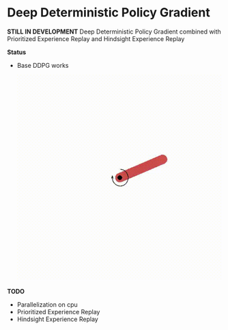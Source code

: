 # Deep Deterministic Policy Gradient

****STILL IN DEVELOPMENT****
Deep Deterministic Policy Gradient combined with Prioritized Experience Replay and Hindsight Experience Replay

****Status****
- Base DDPG works

  ![alt text](https://github.com/raphael-fortunato/Ddpg/blob/master/visualization/epoch-16.gif)

****TODO****
- Parallelization on cpu
- Prioritized Experience Replay
- Hindsight Experience Replay
